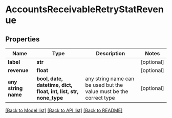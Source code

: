 # AccountsReceivableRetryStatRevenue


## Properties
Name | Type | Description | Notes
------------ | ------------- | ------------- | -------------
**label** | **str** |  | [optional] 
**revenue** | **float** |  | [optional] 
**any string name** | **bool, date, datetime, dict, float, int, list, str, none_type** | any string name can be used but the value must be the correct type | [optional]

[[Back to Model list]](../README.md#documentation-for-models) [[Back to API list]](../README.md#documentation-for-api-endpoints) [[Back to README]](../README.md)


